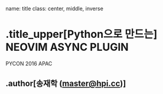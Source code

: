 name: title
class: center, middle, inverse

# .title_upper[Python으로 만드는]<br>NEOVIM ASYNC PLUGIN
PYCON 2016 APAC

.author[송재학 ([master@hpi.cc](mailto:master@hpi.cc))]
---
